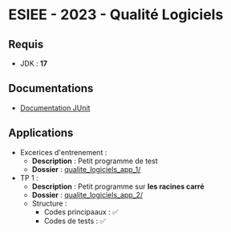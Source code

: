 # ESIEE - 2023 - Qualité Logiciels

## Requis

- JDK : **17**

## Documentations

- [Documentation JUnit](Doc_JUnit.md)

## Applications

- Excerices d'entrenement :
	- **Description** : Petit programme de test
	- **Dossier** : [qualite_logiciels_app_1/](/qualite_logiciels_app_1/)
- TP 1 : 
	- **Description** : Petit programme sur **les racines carré**
	- **Dossier** : [qualite_logiciels_app_2/](/qualite_logiciels_app_2/)
	- Structure :
		- Codes principaaux : ✅
		- Codes de tests : ✅